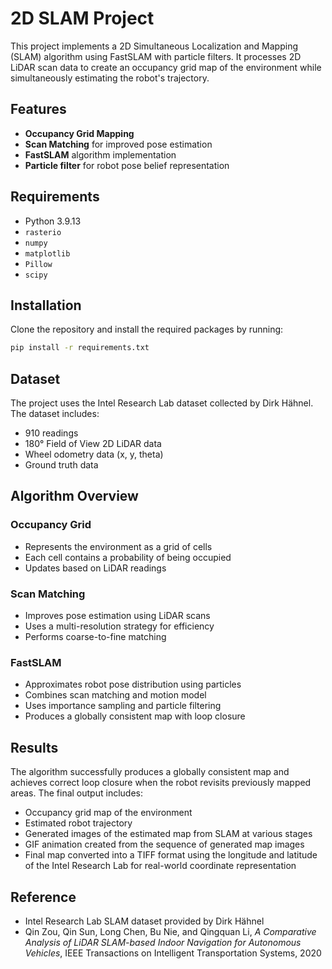 # 2D SLAM Project

This project implements a 2D Simultaneous Localization and Mapping (SLAM) algorithm using FastSLAM with particle filters. It processes 2D LiDAR scan data to create an occupancy grid map of the environment while simultaneously estimating the robot's trajectory.

## Features
- **Occupancy Grid Mapping**
- **Scan Matching** for improved pose estimation
- **FastSLAM** algorithm implementation
- **Particle filter** for robot pose belief representation

## Requirements
- Python 3.9.13
- `rasterio`
- `numpy`
- `matplotlib`
- `Pillow`
- `scipy`

## Installation
Clone the repository and install the required packages by running:

```bash
pip install -r requirements.txt
```
## Dataset
The project uses the Intel Research Lab dataset collected by Dirk Hähnel. The dataset includes:
- 910 readings
- 180° Field of View 2D LiDAR data
- Wheel odometry data (x, y, theta)
- Ground truth data

## Algorithm Overview

### Occupancy Grid
- Represents the environment as a grid of cells
- Each cell contains a probability of being occupied
- Updates based on LiDAR readings

### Scan Matching
- Improves pose estimation using LiDAR scans
- Uses a multi-resolution strategy for efficiency
- Performs coarse-to-fine matching

### FastSLAM
- Approximates robot pose distribution using particles
- Combines scan matching and motion model
- Uses importance sampling and particle filtering
- Produces a globally consistent map with loop closure

## Results
The algorithm successfully produces a globally consistent map and achieves correct loop closure when the robot revisits previously mapped areas. The final output includes:
- Occupancy grid map of the environment
- Estimated robot trajectory
- Generated images of the estimated map from SLAM at various stages
- GIF animation created from the sequence of generated map images
- Final map converted into a TIFF format using the longitude and latitude of the Intel Research Lab for real-world coordinate representation

## Reference
- Intel Research Lab SLAM dataset provided by Dirk Hähnel
- Qin Zou, Qin Sun, Long Chen, Bu Nie, and Qingquan Li, *A Comparative Analysis of LiDAR SLAM-based Indoor Navigation for Autonomous Vehicles*, IEEE Transactions on Intelligent Transportation Systems, 2020